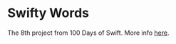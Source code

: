 # Swifty Words

The 8th project from 100 Days of Swift. More info [here](https://www.hackingwithswift.com/read/8/1/setting-up).


